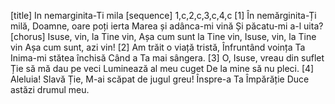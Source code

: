 [title] In nemarginita-Ti mila
[sequence] 1,c,2,c,3,c,4,c
[1]
În nemărginita-Ți milă,
Doamne, oare poți ierta
Marea și adânca-mi vină
Și păcatu-mi a-l uita?
[chorus]
Isuse, vin, la Tine vin,
Așa cum sunt la Tine vin,
Isuse, vin, la Tine vin
Așa cum sunt, azi vin!
[2]
Am trăit o viață tristă,
Înfruntând voința Ta
Inima-mi stătea închisă
Când a Ta mai sângera.
[3]
O, Isuse, vreau din suflet
Ție să mă dau pe veci
Luminează al meu cuget
De la mine să nu pleci.
[4]
Aleluia! Slavă Ție,
M-ai scăpat de jugul greu!
Înspre-a Ta Împărăție
Duce astăzi drumul meu.

